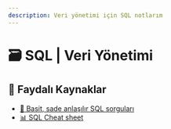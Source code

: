 ```yaml
---
description: Veri yönetimi için SQL notlarım
---
```


# 🗃️ SQL \| Veri Yönetimi

## 🔗 Faydalı Kaynaklar

* [📃 Basit, sade anlaşılır SQL sorguları](https://lnkd.in/eThJdpr)
* [📊 SQL Cheat sheet](https://docs.google.com/spreadsheets/d/1_HkCVTOpkaDPzg4dmFLJRYQhODKiVBRdX7F3GUI6O3s/edit#gid=0)



